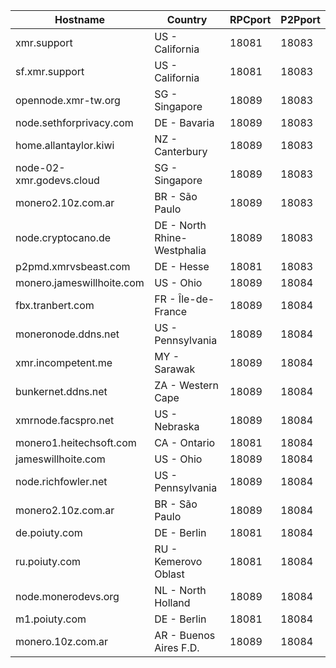 Hostname | Country | RPCport | P2Pport
--- | --- | --- | ---
xmr.support | US - California | 18081 | 18083
sf.xmr.support | US - California | 18081 | 18083
opennode.xmr-tw.org | SG - Singapore | 18089 | 18083
node.sethforprivacy.com | DE - Bavaria | 18089 | 18083
home.allantaylor.kiwi | NZ - Canterbury | 18089 | 18083
node-02-xmr.godevs.cloud | SG - Singapore | 18089 | 18083
monero2.10z.com.ar | BR - São Paulo | 18089 | 18083
node.cryptocano.de | DE - North Rhine-Westphalia | 18089 | 18083
p2pmd.xmrvsbeast.com | DE - Hesse | 18081 | 18083
monero.jameswillhoite.com | US - Ohio | 18089 | 18084
fbx.tranbert.com | FR - Île-de-France | 18089 | 18084
moneronode.ddns.net | US - Pennsylvania | 18089 | 18084
xmr.incompetent.me | MY - Sarawak | 18089 | 18084
bunkernet.ddns.net | ZA - Western Cape | 18089 | 18084
xmrnode.facspro.net | US - Nebraska | 18089 | 18084
monero1.heitechsoft.com | CA - Ontario | 18081 | 18084
jameswillhoite.com | US - Ohio | 18089 | 18084
node.richfowler.net | US - Pennsylvania | 18089 | 18084
monero2.10z.com.ar | BR - São Paulo | 18089 | 18084
de.poiuty.com | DE - Berlin | 18081 | 18084
ru.poiuty.com | RU - Kemerovo Oblast | 18081 | 18084
node.monerodevs.org | NL - North Holland | 18089 | 18084
m1.poiuty.com | DE - Berlin | 18081 | 18084
monero.10z.com.ar | AR - Buenos Aires F.D. | 18089 | 18084
